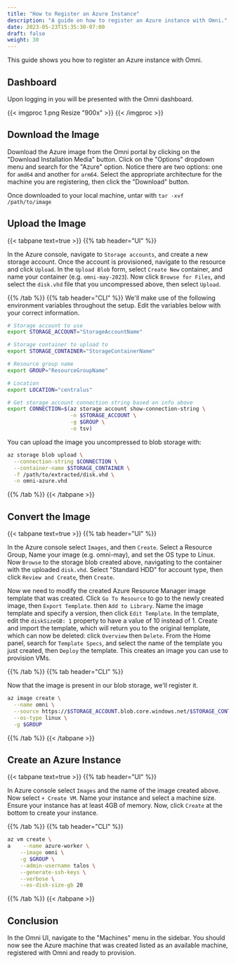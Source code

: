 ```yaml
---
title: "How to Register an Azure Instance"
description: "A guide on how to register an Azure instance with Omni."
date: 2023-05-23T15:35:30-07:00
draft: false
weight: 30
---
```


This guide shows you how to register an Azure instance with Omni.

## Dashboard

Upon logging in you will be presented with the Omni dashboard.

{{< imgproc 1.png Resize "900x" >}}
{{< /imgproc >}}

## Download the Image

Download the Azure image from the Omni portal by clicking on the "Download Installation Media" button.
Click on the "Options" dropdown menu and search for the "Azure" option.
Notice there are two options: one for `amd64` and another for `arm64`.
Select the appropriate architecture for the machine you are registering, then click the "Download" button.

Once downloaded to your local machine, untar with `tar -xvf /path/to/image`

## Upload the Image

{{< tabpane text=true >}}
{{% tab header="UI" %}}

In the Azure console, navigate to `Storage accounts`, and create a new storage account.
Once the account is provisioned, navigate to the resource and click `Upload`. In the `Upload Blob` form, select `Create New` container, and name your container (e.g. `omni-may-2023`).
Now click `Browse for Files`, and select the `disk.vhd` file that you uncompressed above, then select `Upload`.

{{% /tab %}}
{{% tab header="CLI" %}}
We'll make use of the following environment variables throughout the setup.
Edit the variables below with your correct information.

```bash
# Storage account to use
export STORAGE_ACCOUNT="StorageAccountName"

# Storage container to upload to
export STORAGE_CONTAINER="StorageContainerName"

# Resource group name
export GROUP="ResourceGroupName"

# Location
export LOCATION="centralus"

# Get storage account connection string based on info above
export CONNECTION=$(az storage account show-connection-string \
                    -n $STORAGE_ACCOUNT \
                    -g $GROUP \
                    -o tsv)
```

You can upload the image you uncompressed to blob storage with:

```bash
az storage blob upload \
  --connection-string $CONNECTION \
  --container-name $STORAGE_CONTAINER \
  -f /path/to/extracted/disk.vhd \
  -n omni-azure.vhd
```

{{% /tab %}}
{{< /tabpane >}}

## Convert the Image

{{< tabpane text=true >}}
{{% tab header="UI" %}}

In the Azure console select `Images`, and then `Create`.
Select a Resource Group, Name your image (e.g. omni-may), and set the OS type to Linux.
Now `Browse` to the storage blob created above, navigating to the container with the uploaded `disk.vhd`.
Select "Standard HDD" for account type, then click `Review and Create`, then `Create`.

Now we need to modify the created Azure Resource Manager image template that was created.
Click `Go To Resource` to go to the newly created image, then `Export Template`. then `Add to Library`.
Name the image template and specify a version, then click `Edit Template`.
In the template, edit the `diskSizeGB: 1` property to have a value of 10 instead of 1.
Create and import the template, which will return you to the original template, which can now be deleted: click `Overview` then `Delete`.
From the Home panel, search for `Template Specs`, and select the name of the template you just created, then `Deploy` the template. This creates an image you can use to provision VMs.

{{% /tab %}}
{{% tab header="CLI" %}}

Now that the image is present in our blob storage, we'll register it.

```bash
az image create \
  --name omni \
  --source https://$STORAGE_ACCOUNT.blob.core.windows.net/$STORAGE_CONTAINER/omni-azure.vhd \
  --os-type linux \
  -g $GROUP
```

{{% /tab %}}
{{< /tabpane >}}

## Create an Azure Instance

{{< tabpane text=true >}}
{{% tab header="UI" %}}

In Azure console select `Images` and the name of the image created above.
Now select `+ Create VM`.
Name your instance and select a machine size.
Ensure your instance has at least 4GB of memory.
Now, click `Create` at the bottom to create your instance.

{{% /tab %}}
{{% tab header="CLI" %}}

```bash
az vm create \
a    --name azure-worker \
    --image omni \
    -g $GROUP \
    --admin-username talos \
    --generate-ssh-keys \
    --verbose \
    --os-disk-size-gb 20 
```

{{% /tab %}}
{{< /tabpane >}}

## Conclusion

In the Omni UI, navigate to the "Machines" menu in the sidebar.
You should now see the Azure machine that was created listed as an available machine, registered with Omni and ready to provision.
